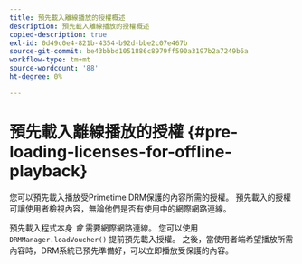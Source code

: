 ```yaml
---
title: 預先載入離線播放的授權概述
description: 預先載入離線播放的授權概述
copied-description: true
exl-id: 0d49c0e4-821b-4354-b92d-bbe2c07e467b
source-git-commit: be43bbbd1051886c8979ff590a3197b2a7249b6a
workflow-type: tm+mt
source-wordcount: '88'
ht-degree: 0%

---
```


# 預先載入離線播放的授權 {#pre-loading-licenses-for-offline-playback}

您可以預先載入播放受Primetime DRM保護的內容所需的授權。 預先載入的授權可讓使用者檢視內容，無論他們是否有使用中的網際網路連線。

預先載入程式本身 *會* 需要網際網路連線。 您可以使用 `DRMManager.loadVoucher()` 提前預先載入授權。 之後，當使用者端希望播放所需內容時，DRM系統已預先準備好，可以立即播放受保護的內容。
